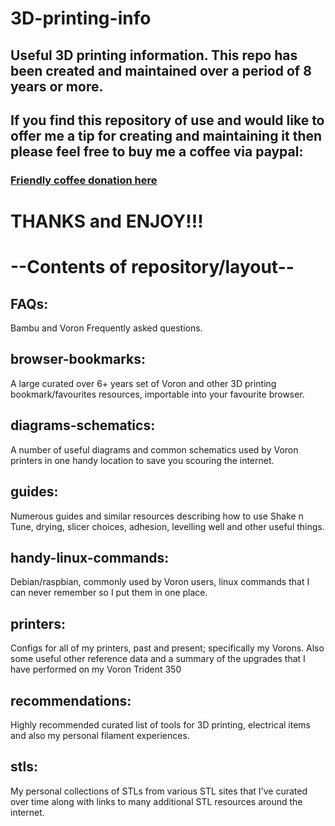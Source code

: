 # 3D-printing-info

## Useful 3D printing information.  This repo has been created and maintained over a period of 8 years or more.

## If you find this repository of use and would like to offer me a tip for creating and maintaining it then please feel free to buy me a coffee via paypal:

### [Friendly coffee donation here](https://www.paypal.com/donate/?hosted_button_id=R3DFLDWT2PFC4)

# THANKS and ENJOY!!!

# --Contents of repository/layout--

## FAQs: 

Bambu and Voron Frequently asked questions.
## browser-bookmarks: 

A large curated over 6+ years set of Voron and other 3D printing bookmark/favourites resources, importable into your favourite browser.
## diagrams-schematics: 

A number of useful diagrams and common schematics used by Voron printers in one handy location to save you scouring the internet.
## guides: 

Numerous guides and similar resources describing how to use Shake n Tune, drying, slicer choices, adhesion, levelling well and other useful things.
## handy-linux-commands: 

Debian/raspbian, commonly used by Voron users, linux commands that I can never remember so I put them in one place.
## printers: 

Configs for all of my printers, past and present; specifically my Vorons.  Also some useful other reference data and a summary of the upgrades that I have performed on my Voron Trident 350
## recommendations: 

Highly recommended curated list of tools for 3D printing, electrical items and also my personal filament experiences.
## stls: 

My personal collections of STLs from various STL sites that I've curated over time along with links to many additional STL resources around the internet.

